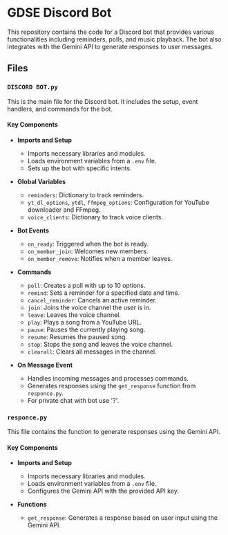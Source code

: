 # GDSE Discord Bot

This repository contains the code for a Discord bot that provides various functionalities including reminders, polls, and music playback. The bot also integrates with the Gemini API to generate responses to user messages.

## Files

### `DISCORD BOT.py`

This is the main file for the Discord bot. It includes the setup, event handlers, and commands for the bot.

#### Key Components

- **Imports and Setup**
  - Imports necessary libraries and modules.
  - Loads environment variables from a `.env` file.
  - Sets up the bot with specific intents.

- **Global Variables**
  - `reminders`: Dictionary to track reminders.
  - `yt_dl_options`, `ytdl`, `ffmpeg_options`: Configuration for YouTube downloader and FFmpeg.
  - `voice_clients`: Dictionary to track voice clients.

- **Bot Events**
  - `on_ready`: Triggered when the bot is ready.
  - `on_member_join`: Welcomes new members.
  - `on_member_remove`: Notifies when a member leaves.

- **Commands**
  - `poll`: Creates a poll with up to 10 options.
  - `remind`: Sets a reminder for a specified date and time.
  - `cancel_reminder`: Cancels an active reminder.
  - `join`: Joins the voice channel the user is in.
  - `leave`: Leaves the voice channel.
  - `play`: Plays a song from a YouTube URL.
  - `pause`: Pauses the currently playing song.
  - `resume`: Resumes the paused song.
  - `stop`: Stops the song and leaves the voice channel.
  - `clearall`: Clears all messages in the channel.

- **On Message Event**
  - Handles incoming messages and processes commands.
  - Generates responses using the `get_response` function from `responce.py`.
  - For private chat with bot use '?'.

### `responce.py`

This file contains the function to generate responses using the Gemini API.

#### Key Components

- **Imports and Setup**
  - Imports necessary libraries and modules.
  - Loads environment variables from a `.env` file.
  - Configures the Gemini API with the provided API key.

- **Functions**
  - `get_response`: Generates a response based on user input using the Gemini API.
